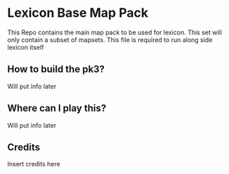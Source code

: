 # Lexicon Base Map Pack
This Repo contains the main map pack to be used for lexicon. This set will only contain a subset of mapsets. This file is required to run along side lexicon itself

## How to build the pk3?
Will put info later

## Where can I play this?
Will put info later

## Credits

Insert credits here
